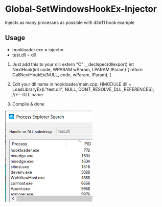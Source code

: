 # Global-SetWindowsHookEx-Injector
Injects as many processes as possible with d3d11 hook example
## Usage
- hookloader.exe = injector
- test.dll = dll


1. Just add this to your dll:
extern "C" __declspec(dllexport) int NextHook(int code, WPARAM wParam, LPARAM lParam) {
	return CallNextHookEx(NULL, code, wParam, lParam);
}

2. Edit your dll name in hookloader/main.cpp:
HMODULE dll = LoadLibraryEx(L"test.dll", NULL, DONT_RESOLVE_DLL_REFERENCES); //<-- DLL name

3. Compile & done

![](https://github.com/Msfv3n0m/Global-SetWindowsHookEx-Injector/blob/master/loaded_dll.PNG)
